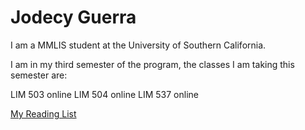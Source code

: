 # Jodecy Guerra
I am a MMLIS student at the University of Southern California.

I am in my third semester of the program, the classes I am taking this semester are:

LIM 503 online
LIM 504 online
LIM 537 online

[My Reading List](reading-list.html)
